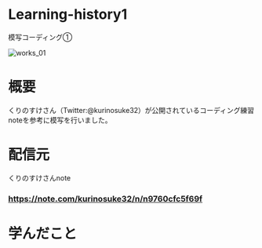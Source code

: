 # Learning-history1
模写コーディング①

![works_01](https://user-images.githubusercontent.com/64426498/88477068-f8c5ec80-cf77-11ea-82d3-38c51d522707.png)

# 概要
くりのすけさん（Twitter:@kurinosuke32）が公開されているコーディング練習noteを参考に模写を行いました。

# 配信元
くりのすけさんnote
### **https://note.com/kurinosuke32/n/n9760cfc5f69f** 

# 学んだこと


